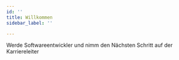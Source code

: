 ```yaml
---
id: ''
title: Willkommen
sidebar_label: ''

---
```

Werde Softwareentwickler und nimm den Nächsten Schritt auf der Karriereleiter